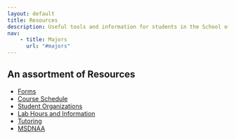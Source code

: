 ```yaml
---
layout: default
title: Resources
description: Useful tools and information for students in the School of CSE
nav:
    - title: Majors
      url: "#majors"
---
```


## An assortment of __Resources__

- [Forms][forms]
- [Course Schedule][courses]
- [Student Organizations][clubs]
- [Lab Hours and Information][labs]
- [Tutoring][tutoring]
- [MSDNAA][msdnaa]

[forms]: ../forms
[courses]: ../programs/Yearly_schedule_of_courses.pdf
[clubs]: ../clubs
[labs]: ../labs
[tutoring]: ../labs/#tutoring
[msdnaa]: ../labs/#msdnaa
